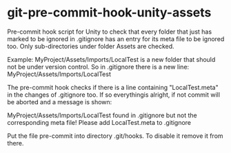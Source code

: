 git-pre-commit-hook-unity-assets
================================

Pre-commit hook script for Unity to check that every folder that just has marked to be ignored in .gitignore 
has an entry for its meta file to be ignored too. Only sub-directories under folder Assets are checked.

Example: MyProject/Assets/Imports/LocalTest is a new folder that should not be under version control. So in 
.gitignore there is a new line:
MyProject/Assets/Imports/LocalTest

The pre-commit hook checks if there is a line containing "LocalTest.meta" in the changes of .gitignore too. 
If so everythingis alright, if not commit will be aborted and a message is shown:

MyProject/Assets/Imports/LocalTest found in .gitignore but not the corresponding meta file! Please add 
LocalTest.meta to .gitignore

Put the file pre-commit into directory .git/hooks. To disable it remove it from there.
